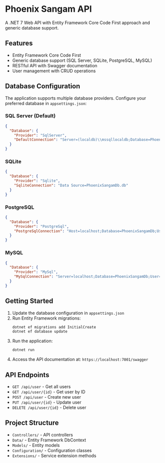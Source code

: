 # Phoenix Sangam API

A .NET 7 Web API with Entity Framework Core Code First approach and generic database support.

## Features

- Entity Framework Core Code First
- Generic database support (SQL Server, SQLite, PostgreSQL, MySQL)
- RESTful API with Swagger documentation
- User management with CRUD operations

## Database Configuration

The application supports multiple database providers. Configure your preferred database in `appsettings.json`:

### SQL Server (Default)
```json
{
  "Database": {
    "Provider": "SqlServer",
    "DefaultConnection": "Server=(localdb)\\mssqllocaldb;Database=PhoenixSangamDb;Trusted_Connection=True;MultipleActiveResultSets=true"
  }
}
```

### SQLite
```json
{
  "Database": {
    "Provider": "Sqlite",
    "SqliteConnection": "Data Source=PhoenixSangamDb.db"
  }
}
```

### PostgreSQL
```json
{
  "Database": {
    "Provider": "PostgreSql",
    "PostgreSqlConnection": "Host=localhost;Database=PhoenixSangamDb;Username=postgres;Password=password"
  }
}
```

### MySQL
```json
{
  "Database": {
    "Provider": "MySql",
    "MySqlConnection": "Server=localhost;Database=PhoenixSangamDb;User=root;Password=password;"
  }
}
```

## Getting Started

1. Update the database configuration in `appsettings.json`
2. Run Entity Framework migrations:
   ```bash
   dotnet ef migrations add InitialCreate
   dotnet ef database update
   ```
3. Run the application:
   ```bash
   dotnet run
   ```
4. Access the API documentation at: `https://localhost:7001/swagger`

## API Endpoints

- `GET /api/user` - Get all users
- `GET /api/user/{id}` - Get user by ID
- `POST /api/user` - Create new user
- `PUT /api/user/{id}` - Update user
- `DELETE /api/user/{id}` - Delete user

## Project Structure

- `Controllers/` - API controllers
- `Data/` - Entity Framework DbContext
- `Models/` - Entity models
- `Configuration/` - Configuration classes
- `Extensions/` - Service extension methods 